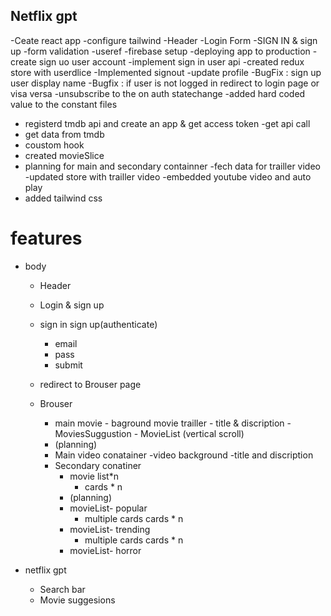 ## Netflix gpt

-Ceate react app
-configure tailwind
-Header
-Login Form
-SIGN IN & sign up
-form validation
-useref
-firebase setup
-deploying app to production
-create sign uo user account
-implement sign in user api
-created redux store with userdlice
-Implemented signout
-update profile
-BugFix : sign up user display name
-Bugfix : if user is not logged in redirect to login page or visa versa
-unsubscribe to the on auth statechange
-added hard coded value to the constant files
- registerd tmdb api and create an app & get access token
-get api call
- get data from tmdb
- coustom hook
- created movieSlice
- planning for main and secondary containner
-fech data for trailler video
-updated store with trailler video
-embedded youtube video and auto play
- added tailwind css


# features 
- body 
   -  Header
   -  Login & sign up
     - sign in sign up(authenticate)
       - email 
       - pass
       - submit
    - redirect to Brouser page

   - Brouser
     - main movie - baground movie trailler - title & discription - MoviesSuggustion - MovieList (vertical scroll)
     - (planning)
      - Main video conatainer
        -video background
        -title and discription
      - Secondary conatiner
        - movie list*n 
          - cards * n
        - (planning) 
         - movieList- popular
           - multiple cards cards * n
         - movieList- trending
           - multiple cards cards * n
         - movieList- horror
    
- netflix gpt
  - Search bar
  - Movie suggesions
